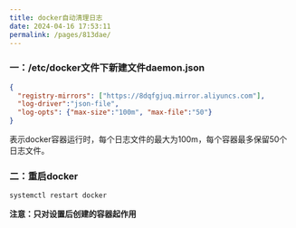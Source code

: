 ```yaml
---
title: docker自动清理日志
date: 2024-04-16 17:53:11
permalink: /pages/813dae/
---
```

### 一：/etc/docker文件下新建文件daemon.json

```json
{
  "registry-mirrors": ["https://8dqfgjuq.mirror.aliyuncs.com"],
  "log-driver":"json-file",
  "log-opts": {"max-size":"100m", "max-file":"50"}
}
```

表示docker容器运行时，每个日志文件的最大为100m，每个容器最多保留50个日志文件。

### 二：重启docker

```bash
systemctl restart docker 
```

**注意：只对设置后创建的容器起作用**



